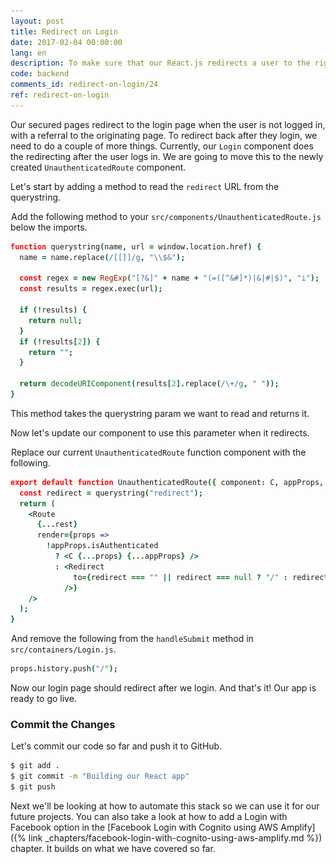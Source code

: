 ```yaml
---
layout: post
title: Redirect on Login
date: 2017-02-04 00:00:00
lang: en
description: To make sure that our React.js redirects a user to the right page after they login, we are going to use the React Router v4 Redirect component.
code: backend
comments_id: redirect-on-login/24
ref: redirect-on-login
---
```


Our secured pages redirect to the login page when the user is not logged in, with a referral to the originating page. To redirect back after they login, we need to do a couple of more things. Currently, our `Login` component does the redirecting after the user logs in. We are going to move this to the newly created `UnauthenticatedRoute` component.

Let's start by adding a method to read the `redirect` URL from the querystring.

<img class="code-marker" src="/assets/s.png" />Add the following method to your `src/components/UnauthenticatedRoute.js` below the imports.

``` coffee
function querystring(name, url = window.location.href) {
  name = name.replace(/[[]]/g, "\\$&");

  const regex = new RegExp("[?&]" + name + "(=([^&#]*)|&|#|$)", "i");
  const results = regex.exec(url);

  if (!results) {
    return null;
  }
  if (!results[2]) {
    return "";
  }

  return decodeURIComponent(results[2].replace(/\+/g, " "));
}
```

This method takes the querystring param we want to read and returns it.

Now let's update our component to use this parameter when it redirects.

<img class="code-marker" src="/assets/s.png" />Replace our current `UnauthenticatedRoute` function component with the following.

``` coffee
export default function UnauthenticatedRoute({ component: C, appProps, ...rest }) {
  const redirect = querystring("redirect");
  return (
    <Route
      {...rest}
      render={props =>
        !appProps.isAuthenticated
          ? <C {...props} {...appProps} />
          : <Redirect
              to={redirect === "" || redirect === null ? "/" : redirect}
            />}
    />
  );
}
```

<img class="code-marker" src="/assets/s.png" />And remove the following from the `handleSubmit` method in `src/containers/Login.js`.

``` coffee
props.history.push("/");
```

Now our login page should redirect after we login. And that's it! Our app is ready to go live.

### Commit the Changes

<img class="code-marker" src="/assets/s.png" />Let's commit our code so far and push it to GitHub.

``` bash
$ git add .
$ git commit -m "Building our React app"
$ git push
```

Next we'll be looking at how to automate this stack so we can use it for our future projects. You can also take a look at how to add a Login with Facebook option in the [Facebook Login with Cognito using AWS Amplify]({% link _chapters/facebook-login-with-cognito-using-aws-amplify.md %}) chapter. It builds on what we have covered so far.
